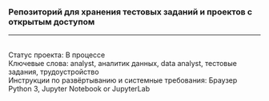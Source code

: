 ### Репозиторий для хранения тестовых заданий и проектов с открытым доступом
***
<br>Статус проекта: В процессе
<br>Ключевые слова: analyst, аналитик данных, data analyst, тестовые задания, трудоустройство
<br>Инструкции по развёртыванию и системные требования: Браузер Python 3, Jupyter Notebook or JupyterLab
